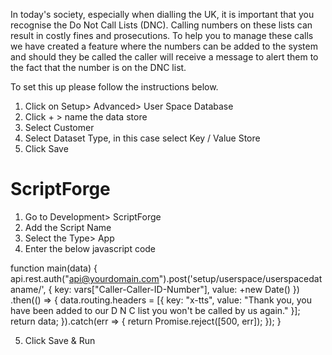  
In today's society, especially when dialling the UK, it is important that you recognise the Do Not Call Lists (DNC). Calling numbers on
these lists can result in costly fines and prosecutions. To help you to manage these calls we have created a feature where the numbers 
can be added to the system and should they be called the caller will receive a message to alert them to the fact that the number is on
the DNC list. 
 
To set this up please follow the instructions below.

1. Click on Setup> Advanced> User Space Database
2. Click + > name the data store
3. Select Customer
4. Select Dataset Type, in this case select Key / Value Store
5. Click Save

# ScriptForge

1) Go to Development> ScriptForge
2) Add the Script Name
3) Select the Type> App
4) Enter the below javascript code

function main(data) {
    api.rest.auth("api@yourdomain.com").post('setup/userspace/userspacedataname/', {
            key: vars["Caller-Caller-ID-Number"],
            value: +new Date()
        })
        .then(() => {
            data.routing.headers = [{
                key: "x-tts",
                value: "Thank you, you have been added to our D N C list you won't be called by us again."
            }];
            return data;
        }).catch(err => {
            return Promise.reject([500, err]);
        });
}

5. Click Save & Run




